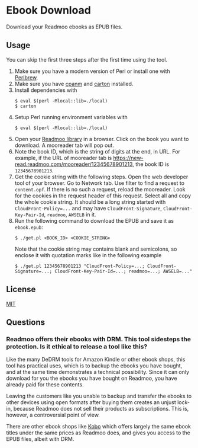 
Ebook Download
===

Download your Readmoo ebooks as EPUB files.

## Usage

You can skip the first three steps after the first time using the tool.

1. Make sure you have a modern version of Perl or install one with [Perlbrew](https://perlbrew.pl/).
2. Make sure you have [cpanm](https://metacpan.org/pod/distribution/App-cpanminus/lib/App/cpanminus/fatscript.pm) and [carton](https://metacpan.org/pod/distribution/Carton/script/carton) installed.
3. Install dependencies with
   ```
   $ eval $(perl -Mlocal::lib=./local)
   $ carton
   ```
4. Setup Perl running environment variables with
   ```
   $ eval $(perl -Mlocal::lib=./local)
   ```
5. Open your [Readmoo library](https://new-read.readmoo.com/library) in a browser.  Click on the book you want to download.  A mooreader tab will pop out.
6. Note the book ID, which is the string of digits at the end, in URL.  For example, if the URL of mooreader tab is <https://new-read.readmoo.com/mooreader/12345678901213>, the book ID is `12345678901213`.
7. Get the cookie string with the following steps.  Open the web developer tool of your browser.  Go to Network tab.  Use filter to find a request to `content.opf`.  If there is no such a request, reload the mooreader.  Look for the cookies in the request header of this request.  Select all and copy the whole cookie string.  It should be a long string started with `CloudFront-Policy=...` and may have `CloudFront-Signature`, `CloudFront-Key-Pair-Id`, `readmoo`, `AWSELB` in it.
8. Run the following command to download the EPUB and save it as `ebook.epub`:
   ```
   $ ./get.pl <BOOK_ID> <COOKIE_STRING>
   ```
   Note that the cookie string may contains blank and semicolons, so enclose it with quotation marks like in the following example
   ```
   $ ./get.pl 12345678901213 "CloudFront-Policy=...; CloudFront-Signature=...; CloudFront-Key-Pair-Id=...; readmoo=...; AWSELB=..."
   ```

## License

[MIT](LICENSE)

## Questions

### Readmoo offers their ebooks with DRM.  This tool sidesteps the protection.  Is it ethical to release a tool like this?

Like the many DeDRM tools for Amazon Kindle or other ebook shops, this tool has practical uses, which is to backup the ebooks you have bought, and at the same time demonstrates a technical possibility.  Since it can only download for you the ebooks you have bought on Readmoo, you have already paid for these contents.

Leaving the customers like you unable to backup and transfer the ebooks to other devices using open formats after buying them creates an unjust lock-in, because Readmoo does not sell their products as subscriptions.  This is, however, a controversial point of view.

There are other ebook shops like [Kobo](https://www.kobo.com/) which offers largely the same ebook titles under the same prices as Readmoo does, and gives you access to the EPUB files, albeit with DRM.
